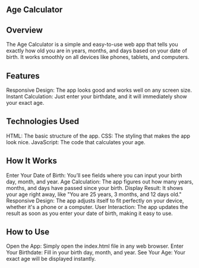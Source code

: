 ## Age Calculator
##  Overview
The Age Calculator is a simple and easy-to-use web app that tells you exactly how old you are in years, months, and days based on your date of birth. It works smoothly on all devices like phones, tablets, and computers.

##  Features
Responsive Design: The app looks good and works well on any screen size.
Instant Calculation: Just enter your birthdate, and it will immediately show your exact age.

## Technologies Used
HTML: The basic structure of the app.
CSS: The styling that makes the app look nice.
JavaScript: The code that calculates your age.

## How It Works
Enter Your Date of Birth: You’ll see fields where you can input your birth day, month, and year.
 Age Calculation: The app figures out how many years, months, and days have passed since your birth.
 Display Result: It shows your age right away, like "You are 25 years, 3 months, and 12 days old."
 Responsive Design: The app adjusts itself to fit perfectly on your device, whether it's a phone or a computer.
 User Interaction: The app updates the result as soon as you enter your date of birth, making it easy to use.

## How to Use
Open the App: Simply open the index.html file in any web browser.
Enter Your Birthdate: Fill in your birth day, month, and year.
See Your Age: Your exact age will be displayed instantly.
